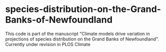 # species-distribution-on-the-Grand-Banks-of-Newfoundland
This code is part of the manuscript "Climate models drive variation in projections of species distribution on the Grand Banks of Newfoundland". Currently under revision in PLOS Climate
